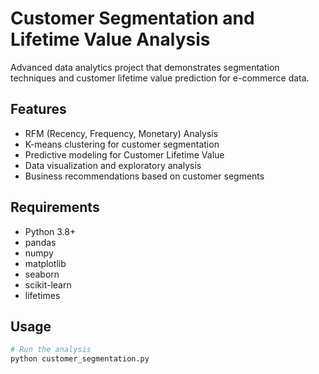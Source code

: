 # Customer Segmentation and Lifetime Value Analysis

Advanced data analytics project that demonstrates segmentation techniques and customer lifetime value prediction for e-commerce data.

## Features

- RFM (Recency, Frequency, Monetary) Analysis
- K-means clustering for customer segmentation
- Predictive modeling for Customer Lifetime Value
- Data visualization and exploratory analysis
- Business recommendations based on customer segments

## Requirements

- Python 3.8+
- pandas
- numpy
- matplotlib
- seaborn
- scikit-learn
- lifetimes

## Usage

```python
# Run the analysis
python customer_segmentation.py
